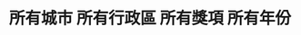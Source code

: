 ---
title: "所有城市 所有行政區 所有獎項 所有年份"
keywords:
  - 美食競賽
  - 台灣美食
  - 美食精選
datePublished: "2025-06-30"
dateModified: "2025-07-01"
city: "所有城市"
district: "所有行政區"
award: "所有獎項"
year: "所有年份"
page: 40
count: 406

restaurants:
  - name: "苡娜廚房(夜市王白帶魚卷)(E6)"
    address: "花蓮縣花蓮市中山路福町夜市中山門E6"
    phone: ""
    geo: "23.972161470665803, 121.61263639038108"
    google_map: "https://maps.app.goo.gl/9TAwfV8FBdSsy4JZ8"
    footinder: "https://footinder.com.tw/%E8%8A%B1%E8%93%AE%E7%B8%A3%E8%8A%B1%E8%93%AE%E5%B8%82/362085/"
    official: "https://www.facebook.com/Sefi.Ni.Ina/"
    award:
    - name: "夜市王"
      year: "2024"
  - name: "阿讓原美味月桃飯(E35)"
    address: "花蓮縣花蓮市中山路50號E35"
    phone: ""
    geo: "23.971277423619906, 121.6113008085267"
    google_map: "https://maps.app.goo.gl/j5CJ431HavqYqvTW8"
    footinder: ""
    official: ""
    award:
    - name: "夜市王"
      year: "2024"
  - name: "烤哇咦燒烤(A32)"
    address: "花蓮縣花蓮市中山路50號A32"
    phone: ""
    geo: "23.97266953227401, 121.61168028777934"
    google_map: "https://maps.app.goo.gl/oxXJ9Na74Cc69L2j9"
    footinder: "https://footinder.com.tw/%E8%8A%B1%E8%93%AE%E7%B8%A3%E8%8A%B1%E8%93%AE%E5%B8%82/104206/"
    official: ""
    award:
    - name: "夜市王"
      year: "2024"
  - name: "福町本舖檸檬汁(A35)"
    address: "花蓮縣花蓮市970東大門福町夜市A35"
    phone: "0927623811"
    geo: "23.972698848244583, 121.61173772334215"
    google_map: "https://maps.app.goo.gl/3Vi5VMSomtBH2dHq5"
    footinder: "https://footinder.com.tw/%E8%8A%B1%E8%93%AE%E7%B8%A3%E8%8A%B1%E8%93%AE%E5%B8%82/170109/"
    official: "https://www.facebook.com/p/%E8%8A%B1%E8%93%AE%E4%BA%BA%E6%B0%A3%E7%BE%8E%E9%A3%9F%E5%B0%8F%E5%90%83%E9%A3%B2%E6%96%99-%E7%A6%8F%E7%94%BA%E6%9C%AC%E8%88%96%E6%AA%B8%E6%AA%AC%E6%B1%81-%E6%9D%B1%E5%A4%A7%E9%96%80%E8%8A%B1%E8%93%AE%E7%B8%BD%E5%BA%97-100063655525762/"
    award:
    - name: "夜市王"
      year: "2024"
  - name: "強蛋餅(E79)"
    address: "花蓮縣花蓮市明義街E79"
    phone: "0922288775"
    geo: "23.97085864409738, 121.61065466838497"
    google_map: "https://maps.app.goo.gl/imv7R7SK6SbX8nix5"
    footinder: "https://footinder.com.tw/%E8%8A%B1%E8%93%AE%E7%B8%A3%E8%8A%B1%E8%93%AE%E5%B8%82/121700/"
    official: "https://www.facebook.com/profile.php?id=100057469899289"
    award:
    - name: "夜市王"
      year: "2024"
  - name: "天使雞排-瑞豐店"
    address: "高雄市左營區裕誠路南屏路"
    phone: "0976594881"
    geo: "22.665884574256552, 120.29924021723622"
    google_map: "https://maps.app.goo.gl/1poRiAFxUCNe6Zm17"
    footinder: "https://footinder.com.tw/%E9%AB%98%E9%9B%84%E5%B8%82%E9%BC%93%E5%B1%B1%E5%8D%80/109326/"
    official: "https://www.facebook.com/ANGEL594881/"
    award:
    - name: "夜市王"
      year: "2024"
  - name: "瑞豐昌海鮮燒烤"
    address: "高雄市左營區裕誠路南屏路"
    phone: "0986156166"
    geo: "22.666589033186966, 120.29936425568603"
    google_map: "https://maps.app.goo.gl/EF5W9DTddxFkzhev6"
    footinder: "https://footinder.com.tw/%E9%AB%98%E9%9B%84%E5%B8%82%E5%B7%A6%E7%87%9F%E5%8D%80/362035/"
    official: ""
    award:
    - name: "夜市王"
      year: "2024"
  - name: "好福氣臭豆腐"
    address: "高雄市左營區裕誠路南屏路"
    phone: ""
    geo: "22.666020047832873, 120.29934782534471"
    google_map: "https://maps.app.goo.gl/x8yfcqZSwZxozBhZ7"
    footinder: ""
    official: ""
    award:
    - name: "夜市王"
      year: "2024"
  - name: "蘋什麼日式蘋果糖Candy Apple"
    address: "高雄市左營區裕誠路154號右邊第十四格中間段面對夜市右邊開始算第三排"
    phone: "0939554312"
    geo: "22.665909784448743, 120.299856339183"
    google_map: "https://maps.app.goo.gl/8PqsdDRr95J1yEW4A"
    footinder: "https://footinder.com.tw/%E9%AB%98%E9%9B%84%E5%B8%82%E5%B7%A6%E7%87%9F%E5%8D%80/362053/"
    official: "https://www.instagram.com/sweet_candy_apple_"
    award:
    - name: "夜市王"
      year: "2024"
---